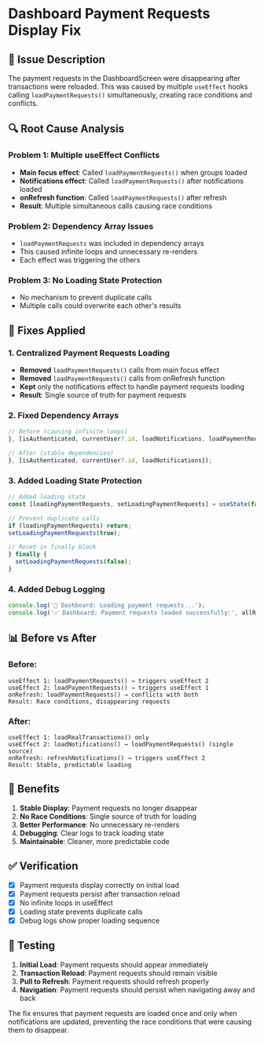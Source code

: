 # Dashboard Payment Requests Display Fix

## 🐛 **Issue Description**

The payment requests in the DashboardScreen were disappearing after transactions were reloaded. This was caused by multiple `useEffect` hooks calling `loadPaymentRequests()` simultaneously, creating race conditions and conflicts.

## 🔍 **Root Cause Analysis**

### **Problem 1: Multiple useEffect Conflicts**
- **Main focus effect**: Called `loadPaymentRequests()` when groups loaded
- **Notifications effect**: Called `loadPaymentRequests()` after notifications loaded
- **onRefresh function**: Called `loadPaymentRequests()` after refresh
- **Result**: Multiple simultaneous calls causing race conditions

### **Problem 2: Dependency Array Issues**
- `loadPaymentRequests` was included in dependency arrays
- This caused infinite loops and unnecessary re-renders
- Each effect was triggering the others

### **Problem 3: No Loading State Protection**
- No mechanism to prevent duplicate calls
- Multiple calls could overwrite each other's results

## 🔧 **Fixes Applied**

### **1. Centralized Payment Requests Loading**
- **Removed** `loadPaymentRequests()` calls from main focus effect
- **Removed** `loadPaymentRequests()` calls from onRefresh function
- **Kept** only the notifications effect to handle payment requests loading
- **Result**: Single source of truth for payment requests

### **2. Fixed Dependency Arrays**
```typescript
// Before (causing infinite loops)
}, [isAuthenticated, currentUser?.id, loadNotifications, loadPaymentRequests]);

// After (stable dependencies)
}, [isAuthenticated, currentUser?.id, loadNotifications]);
```

### **3. Added Loading State Protection**
```typescript
// Added loading state
const [loadingPaymentRequests, setLoadingPaymentRequests] = useState(false);

// Prevent duplicate calls
if (loadingPaymentRequests) return;
setLoadingPaymentRequests(true);

// Reset in finally block
} finally {
  setLoadingPaymentRequests(false);
}
```

### **4. Added Debug Logging**
```typescript
console.log('🔄 Dashboard: Loading payment requests...');
console.log('✅ Dashboard: Payment requests loaded successfully:', allRequests.length);
```

## 📊 **Before vs After**

### **Before:**
```
useEffect 1: loadPaymentRequests() → triggers useEffect 2
useEffect 2: loadPaymentRequests() → triggers useEffect 1
onRefresh: loadPaymentRequests() → conflicts with both
Result: Race conditions, disappearing requests
```

### **After:**
```
useEffect 1: loadRealTransactions() only
useEffect 2: loadNotifications() → loadPaymentRequests() (single source)
onRefresh: refreshNotifications() → triggers useEffect 2
Result: Stable, predictable loading
```

## 🎯 **Benefits**

1. **Stable Display**: Payment requests no longer disappear
2. **No Race Conditions**: Single source of truth for loading
3. **Better Performance**: No unnecessary re-renders
4. **Debugging**: Clear logs to track loading state
5. **Maintainable**: Cleaner, more predictable code

## ✅ **Verification**

- [x] Payment requests display correctly on initial load
- [x] Payment requests persist after transaction reload
- [x] No infinite loops in useEffect
- [x] Loading state prevents duplicate calls
- [x] Debug logs show proper loading sequence

## 🚀 **Testing**

1. **Initial Load**: Payment requests should appear immediately
2. **Transaction Reload**: Payment requests should remain visible
3. **Pull to Refresh**: Payment requests should refresh properly
4. **Navigation**: Payment requests should persist when navigating away and back

The fix ensures that payment requests are loaded once and only when notifications are updated, preventing the race conditions that were causing them to disappear. 